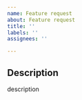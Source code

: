 ```yaml
---
name: Feature request
about: Feature request
title: ''
labels: ''
assignees: ''

---
```


## Description
description
